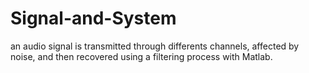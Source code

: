 # Signal-and-System
an audio signal is transmitted through differents channels, affected by noise, and then recovered using a filtering process with Matlab.
